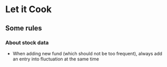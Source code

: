 # Let it Cook

## Some rules

### About stock data

- When adding new fund (which should not be too frequent), always add an entry into fluctuation at the same time  
